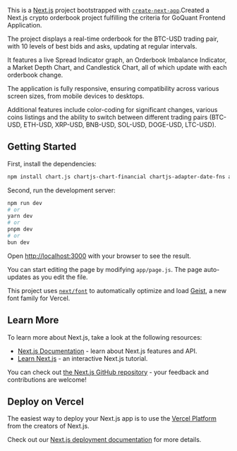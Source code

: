 This is a [Next.js](https://nextjs.org) project bootstrapped with [`create-next-app`](https://github.com/vercel/next.js/tree/canary/packages/create-next-app).Created a Next.js crypto orderbook project fulfilling the criteria for GoQuant Frontend Application. 

The project displays a real-time orderbook for the BTC-USD trading pair, with 10 levels of best bids and asks, updating at regular intervals. 

It features a live Spread Indicator graph, an Orderbook Imbalance Indicator, a Market Depth Chart, and Candlestick Chart, all of which update with each orderbook change. 

The application is fully responsive, ensuring compatibility across various screen sizes, from mobile devices to desktops. 

Additional features include color-coding for significant changes, various coins listings and the ability to switch between different trading pairs (BTC-USD, ETH-USD, XRP-USD, BNB-USD, SOL-USD, DOGE-USD, LTC-USD).

## Getting Started

First, install the dependencies:

```bash
npm install chart.js chartjs-chart-financial chartjs-adapter-date-fns axios next-themes react-spring react-just-parallax tailwindcss
```

Second, run the development server:

```bash
npm run dev
# or
yarn dev
# or
pnpm dev
# or
bun dev
```

Open [http://localhost:3000](http://localhost:3000) with your browser to see the result.

You can start editing the page by modifying `app/page.js`. The page auto-updates as you edit the file.

This project uses [`next/font`](https://nextjs.org/docs/app/building-your-application/optimizing/fonts) to automatically optimize and load [Geist](https://vercel.com/font), a new font family for Vercel.

## Learn More

To learn more about Next.js, take a look at the following resources:

- [Next.js Documentation](https://nextjs.org/docs) - learn about Next.js features and API.
- [Learn Next.js](https://nextjs.org/learn) - an interactive Next.js tutorial.

You can check out [the Next.js GitHub repository](https://github.com/vercel/next.js) - your feedback and contributions are welcome!

## Deploy on Vercel

The easiest way to deploy your Next.js app is to use the [Vercel Platform](https://vercel.com/new?utm_medium=default-template&filter=next.js&utm_source=create-next-app&utm_campaign=create-next-app-readme) from the creators of Next.js.

Check out our [Next.js deployment documentation](https://nextjs.org/docs/app/building-your-application/deploying) for more details.
